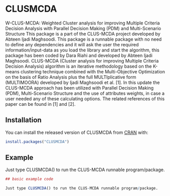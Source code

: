 # CLUSMCDA

W-CLUS-MCDA: Weighted Cluster analysis for improving Multiple Criteria Decision Analysis with Parallel Decision Making (PDM) and Multi-Scenario Structure 
This package is a part of the CLUS-MCDA project developed by Abteen Ijadi Maghsoodi. This package is a runnable package with no need to define any dependencies and it will ask the user the required information/input-data as you load the library and start the algorithm, this package has been coded by Dara Riahi and developed by Abteen Ijadi Maghsoodi. 
CLUS-MCDA (Cluster analysis for improving Multiple Criteria Decision Analysis) algorithm is an iterative methodology based on the K-means clustering technique combined with the Multi-Objective Optimization on the basis of Ratio Analysis plus the full MULTIplicative form (MULTIMOORA) developed by Ijadi Maghsoodi et al. [1]. In this update the CLUS-MCDA approach has been utilized with Parallel Decision Making (PDM), Multi-Scenario Structure and the use of attributes weights, in case a user needed any of these calculating options. 
The related references of this paper can be found in [1] and [2]. 


## Installation

You can install the released version of CLUSMCDA from [CRAN](https://CRAN.R-project.org) with:

``` r
install.packages("CLUSMCDA")
```

## Example

Just type CLUSMCDA() to run the CLUS-MCDA runnable program/package. 

``` r
## basic example code

Just type CLUSMCDA() to run the CLUS-MCDA runnable program/package. 
